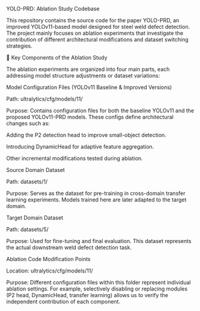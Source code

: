 YOLO-PRD: Ablation Study Codebase

This repository contains the source code for the paper YOLO-PRD, an improved YOLOv11-based model designed for steel weld defect detection.
The project mainly focuses on ablation experiments that investigate the contribution of different architectural modifications and dataset switching strategies.

🔑 Key Components of the Ablation Study

The ablation experiments are organized into four main parts, each addressing model structure adjustments or dataset variations:

Model Configuration Files (YOLOv11 Baseline & Improved Versions)

Path: ultralytics/cfg/models/11/

Purpose: Contains configuration files for both the baseline YOLOv11 and the proposed YOLOv11-PRD models.
These configs define architectural changes such as:

Adding the P2 detection head to improve small-object detection.

Introducing DynamicHead for adaptive feature aggregation.

Other incremental modifications tested during ablation.

Source Domain Dataset

Path: datasets/1/

Purpose: Serves as the dataset for pre-training in cross-domain transfer learning experiments.
Models trained here are later adapted to the target domain.

Target Domain Dataset

Path: datasets/5/

Purpose: Used for fine-tuning and final evaluation.
This dataset represents the actual downstream weld defect detection task.

Ablation Code Modification Points

Location: ultralytics/cfg/models/11/

Purpose: Different configuration files within this folder represent individual ablation settings.
For example, selectively disabling or replacing modules (P2 head, DynamicHead, transfer learning) allows us to verify the independent contribution of each component.